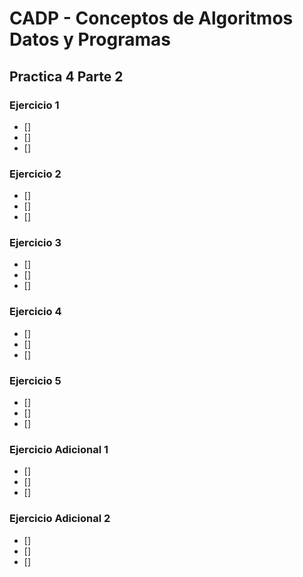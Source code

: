 # CADP - Conceptos de Algoritmos Datos y Programas
## Practica 4 Parte 2

### Ejercicio 1

- []
- []
- []

### Ejercicio 2

- []
- []
- []

### Ejercicio 3

- []
- []
- []

### Ejercicio 4

- []
- []
- []

### Ejercicio 5

- []
- []
- []

### Ejercicio Adicional 1

- []
- []
- []

### Ejercicio Adicional 2

- []
- []
- []
